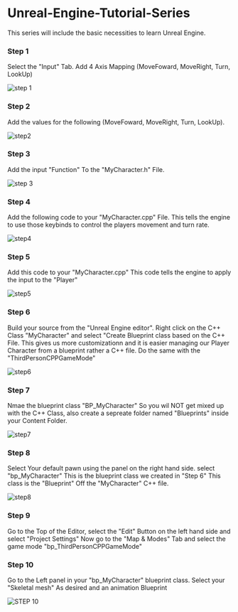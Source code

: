 # Unreal-Engine-Tutorial-Series
This series will include the basic necessities to learn Unreal Engine. 

<html>
 <body>


### Step 1

  <p1> Select the "Input" Tab. Add 4 Axis Mapping (MoveFoward, MoveRight, Turn, LookUp) <p1>
 
![step 1](https://user-images.githubusercontent.com/122535848/212132243-03505a6c-5562-4ac1-a061-9894fa16ea5c.png)
 
 
 
 
 ### Step 2
 
 <p2> Add the values for the following (MoveFoward, MoveRight, Turn, LookUp). <p2>
 

 ![step2](https://user-images.githubusercontent.com/122535848/212133982-b71389bb-3372-4178-b969-e5118d56f887.png)

 
 ### Step 3
  
  <p3> Add the input "Function" To the "MyCharacter.h" File. </p3>
  
  
 
 ![step 3 ](https://user-images.githubusercontent.com/122535848/212134723-29e62a4f-298f-422b-99d6-a7d3de24e06d.png)

 
 
 
 ### Step 4
  
  <p4> Add the following code to your "MyCharacter.cpp" File. This tells the engine to use those keybinds to control the players movement and turn rate. </p4>
  
  
 
 ![step4](https://user-images.githubusercontent.com/122535848/212135226-5db750dc-d8b1-4c82-9dcc-f72778e16a11.png)

  
  
  
  
  ### Step 5
  
  
  <p5> Add this code to your "MyCharacter.cpp" This code tells the engine to apply the input to the "Player"   </p5>
 
 
 ![step5](https://user-images.githubusercontent.com/122535848/212136202-7233daa5-d27a-4799-87fa-c51faeec5f3b.png)
  
  
  
  ### Step 6
  
  
  
  <p6> Build your source from the "Unreal Engine editor". Right click on the C++ Class "MyCharacter" and select "Create Blueprint class based on the C++ File. This gives us more customizationn and it is easier managing our Player Character from a blueprint rather a C++ file. Do the same with the "ThirdPersonCPPGameMode" </p6>
  
  
  
  ![step6](https://user-images.githubusercontent.com/122535848/212137191-c4a1e696-1ba8-4300-b5d8-8d1f9274f40d.png)

  
  
  ### Step 7
  
  <p7> Nmae the blueprint class "BP_MyCharacter" So you wil NOT get mixed up with the  C++ Class, also create a sepreate folder named "Blueprints" inside your Content Folder. </p7>
  
  

 ![step7](https://user-images.githubusercontent.com/122535848/212137546-f44c4212-8c53-4cbf-bcdf-8a5ece6ecb08.png)
  
  
  
  
  ### Step 8
  
  
  <p8> Select Your default pawn using the panel on the right hand side. select "bp_MyCharacter" This is the blueprint class we created in "Step 6" This class is the "Blueprint" Off the "MyCharacter" C++ file.  </p8>

 
 
 ![step8](https://user-images.githubusercontent.com/122535848/212138106-d70e6407-fe1e-40e8-ab33-7bd86f24d200.png)
   
   
   
   
   ### Step 9
   
   
   <p9> Go to the Top of the Editor, select the "Edit" Button on the left hand side and select "Project Settings" Now go to the "Map & Modes" Tab and select the game mode "bp_ThirdPersonCPPGameMode" </p9>
    
   
   ### Step 10
    
<p20> Go to the Left panel in your "bp_MyCharacter" blueprint class. Select your "Skeletal mesh" As desired and an animation Blueprint </p20>

 
 
 ![STEP 10](https://user-images.githubusercontent.com/122535848/212139256-2615558a-d5bd-4dc3-95e7-eb5a88d72dd4.png)


 
 
 </body>
 
 </html>
